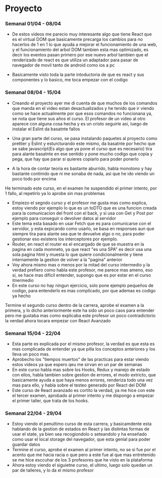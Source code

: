 # Proyecto

### Semanal 01/04 - 08/04


- De estos videos me parecio muy interesante algo que tiene React que es el virtual DOM que basicamente precarga los cambios para no hacerlos de 1 en 1 
lo que ayuda a mejorar el funcionamiento de una web, y el funcionamiento del arbol DOM tambien esta mas optimizado, es decir los eventos pasan primero por ese nuevo arbol
tambien que el renderizado de react es que utiliza un adaptador para pasar de navegador de movil tanto de android como ios a pc

- Basicamente visto toda la parte intoductoria de que es react y sus componentes y lo basico, me toca empezar con el codigo 

### Semanal 08/04 - 15/04

  - Creando el proyecto ayer me di  cuenta de que muchos de los comandos que manda en el video estan desactualizados y he tenido que ir viendo como se hace actualmente por que esos comandos no funcionana ya, se nota que tiene sus años el curso.
  El profesor de un video al otro aparece con alguna cosa hecha y es un cristo seguirle asi, luego de instalar el Eslint da basatnte fallos

  - Una gran parte del curso, se pasa instalando paquetes al proyecto como prettier y Eslint y esturcturando este mismo, da basatnte por hecho que se sabe javascript(Es algo que ya pone el curso que es necesario) tira para alante basatnte en ese sentido y pone mucho codigo que copia y pega, que hay que parar si quieres copiarlo para poder ponerlo

  - A la hora de contar teoria es bastante aburrido, habla monotono y hay bastante continido que ni me sonaba de nada, asi que he ido viendo un poco todo por encima 

   He terminado este curso, en el examen he suspendido el primer intento, por 1 fallo, al repetirlo ya lo aprobe sin mas problemas

   - Empiezo el segndo curso y el profesor me gusta mas como explica, estoy viendo por ejemplo lo que es un toDTO que es una funcion creada para la comunicacion del front con el back, y si usa con Get y Post por ejemplo para conseguir o devolver datos al servidor
   - Este tema esta basado en usar Fetch que es para comunicarse con el servidor, y esta expicando como usarlo, se basa en responses aun que siempre tira para alante sea que te devuelve algo o no, para poder gestionar eso existens los interceptores por ejemplo.
   - Router, en react el router es el encargado de que se muestra en la pagina en cada momneto, ya que react "es una SPA" es decir usa una sola pagina html y muesta lo que quiere condicionalmente y tiene internamente la gestion de volver a la "pagina" anterior
   - Voy ahora mismo mas o menos por la mitad del curso intermedio y la verdad prefiero como habla este profesor, me parece mas ameno, eso si, se hace mas dificil entender, supongo que es por estar en el curso itnermedio
   - En este curso no hay ningun ejercicio, solo pone ejemplo pequeños de codigo, para entenderlo es mas complicado, por que ademas es codigo ya hecho

  Termine el segundo curso dentro de la carrera, aprobe el examen a la primera, y lo dicho anteriormente este ha sido un poco caos para entender pero me gustaba mas como explicaba este profesor un poco contradictorio la verdad ahora tocara empezar con React Avanzado

### Semanal 15/04 - 22/04

- Esta parte es explicada por el mismo profesor, la verdad es que esta es mas complicada de entender ya que pilla los conceptos anteriores y los lleva un poco mas.
- Aprobecho los "tiempos muertos" de las practicas para estar viendo estos videos ya que espero qeu me sirvan en un par de semanas
- En este curso habla mas sobre los Hooks, Redux y manejo de estado con ellos, habla tambien sobre gestion de errores, el modo extricto, que basicamente ayuda a que haya menos errores, renderiza todo una vez mas para ello, y habla sobre el testeo generado por React del DOM
- Este curso de React avanzado es cortito la verdad, ya me hice con este el tercer examen, aprobado al primer intento y me dispongo a empezar el primer taller, que trata de los hooks.

### Semanal 22/04 - 29/04

- Estoy viendo el penultimo curso de esta carrera, y basicamdente esta hablando de la gestion de estados en React y las distintas formas de usar el state, ya bien sea recogiondolo o seteandolo y ha enseñado como usar el local storage del navegador, que esta genial para poder guardar datos
- Termine el curso, aprobe el examen al primer intento, no se si fue por el acento que me hacia racia o que pero a este fue al que mas entretenido se me hice esccuhar de los 3 profesores que he visto en la plataforma
- Ahora estoy viendo el siguietne curso, el ultimo, luego solo quedan un par de talleres, y lo da el mismo profesor
  
